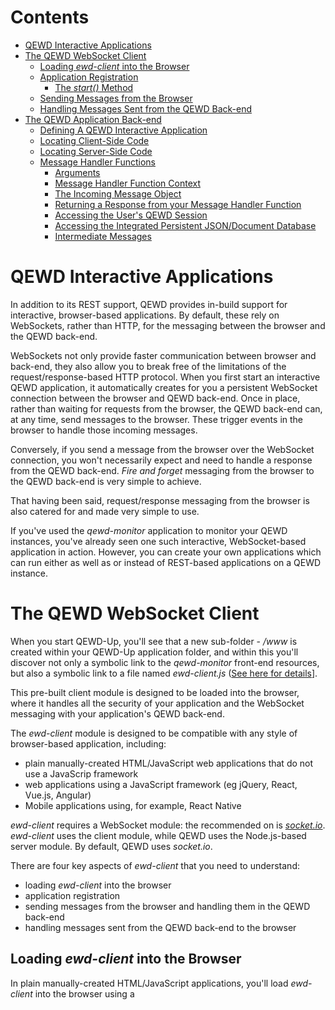 # Contents

- [QEWD Interactive Applications](#qewd-interactive-applications)
- [The QEWD WebSocket Client](#the-qewd-websocket-client)
  - [Loading *ewd-client* into the Browser](#loading-ewd-client-into-the-browser)
  - [Application Registration](#application-registration)
    - [The *start()* Method](#the-start-method)
  - [Sending Messages from the Browser](#sending-messages-from-the-browser)
  - [Handling Messages Sent from the QEWD Back-end](#handling-messages-sent-from-the-qewd-back-end)
- [The QEWD Application Back-end](#the-qewd-application-back-end)
  - [Defining A QEWD Interactive Application](#defining-a-qewd-interactive-application)
  - [Locating Client-Side Code](#locating-client-side-code)
  - [Locating Server-Side Code](#locating-server-side-code)
  - [Message Handler Functions](#message-handler-functions)
    - [Arguments](#arguments)
    - [Message Handler Function Context](#message-handler-function-context)
    - [The Incoming Message Object](#the-incoming-message-object)
    - [Returning a Response from your Message Handler Function](#returning-a-response-from-your-message-handler-function)
    - [Accessing the User's QEWD Session](#accessing-the-users-qewd-session)
    - [Accessing the Integrated Persistent JSON/Document Database](#accessing-the-integrated-persistent-jsondocument-database)
    - [Intermediate Messages](#intermediate-messages)


# QEWD Interactive Applications

In addition to its REST support, QEWD provides in-build support for interactive, browser-based applications.  By default, these rely on WebSockets, rather than HTTP, for the messaging between the browser and the QEWD back-end.

WebSockets not only provide faster communication between browser and back-end, they also allow you to break free of the limitations of the request/response-based HTTP protocol.  When you first start an interactive QEWD application, it automatically creates for you a persistent WebSocket connection between the browser and QEWD back-end.  Once in place, rather than waiting for requests from the browser, the QEWD back-end can, at any time, send messages to the browser.  These trigger events in the browser to handle those incoming messages.

Conversely, if you send a message from the browser over the WebSocket connection, you won't necessarily expect and need to handle a response from the QEWD back-end.  *Fire and forget* messaging from the browser to the QEWD back-end is very simple to achieve.

That having been said, request/response messaging from the browser is also catered for and made very simple to use.

If you've used the *qewd-monitor* application to monitor your QEWD instances, you've already seen one such interactive, WebSocket-based application in action.  However, you can create your own applications which can run either as well as or instead of REST-based applications on a QEWD instance.

# The QEWD WebSocket Client

When you start QEWD-Up, you'll see that a new sub-folder - */www* is created within your QEWD-Up application folder, and within this you'll discover not only a symbolic link to the *qewd-monitor* front-end resources, but also a symbolic link to a file named *ewd-client.js* ([See here for details](https://github.com/robtweed/ewd-client)].

This pre-built client module is designed to be loaded into the browser, where it handles all the security of your application and the WebSocket messaging with your application's QEWD back-end.

The *ewd-client* module is designed to be compatible with any style of browser-based application, including:

- plain manually-created HTML/JavaScript web applications that do not use a JavaScrip framework
- web applications using a JavaScript framework (eg jQuery, React, Vue.js, Angular)
- Mobile applications using, for example, React Native

*ewd-client* requires a WebSocket module: the recommended on is [*socket.io*](https://github.com/socketio/socket.io).  *ewd-client* uses the client module, while QEWD uses the Node.js-based server module.  By default, QEWD uses *socket.io*.


There are four key aspects of *ewd-client* that you need to understand:

- loading *ewd-client* into the browser
- application registration
- sending messages from the browser and handling them in the QEWD back-end
- handling messages sent from the QEWD back-end to the browser

## Loading *ewd-client* into the Browser

In plain manually-created HTML/JavaScript applications, you'll load *ewd-client* into the browser using a *<script>* tag, eg:

      <script src="/socket.io/socket.io.js"></script>
      <script src="/ewd-client.js"></script>

**Note:** in the above example, both */socket.io/socket.io.js* and */ewd-client.js* are automatcally available to you on your QEWD-Up instance.


If you're using a framework such as React or Angular, you'll have *bundled* all the JavaScript resources into a single JS file - *ewd-client* and [*socket.io-client*](https://github.com/socketio/socket.io-client) are resources that you must include in your project.  For React applications, it's worth looking at the [*react-qewd*](https://github.com/wdbacker/react-qewd) module that has been created from *ewd-client*.


## Application Registration

Once loaded, the first step is to invoke the *ewd-client* module's *start()* method.  This performs the following steps which are known as *application registration*:

- *ewd-client* attempts to create a persistent WebSocket connection with the QEWD back-end
- one a WebSocket connection is established, *ewd-client* sends a message to the QEWD back-end, specifying the name of the QEWD Application it wants to use
- the QEWD back-end creates a new QEWD Session and returns a response message to the browser containing an opaque QEWD Session token
- *ewd-client* retains the QEWD Session token within its closure, and creates a *send()* method that you will use for all your application messaging
- *ewd-client* emits an *ewd-registered* event, denoting that it is now ready and safe for messages to be exhanged between the browser and QEWD back-end

As part of its security management, on successful registration, *ewd-client* deletes the *socket.io* interface so that it cannot be used by the browser user for any other purpose.  The *ewd-client send()* method, however, retains access to *socket.io*.

Furthermore, because *ewd-client* automatically adds the registered QEWD Session Token to your messages from within its closure, the QEWD back-end will always recognise your messages as requiring handling **only**by the registered application - the browser user cannot manipulate the messages to attempt to access any other QEWD application.

Additionally, as a result of the QEWD Session Token that the *send()* method attaches to all outgoing messages from the browser, those messages are locked to the QEWD Session that was created at registration.


Registration is triggered by invoking *ewd-client's start()* method, so let's now examine how it is used.

### The *start()* Method

The arguments for the *start()* method are as follows:

- **application:** The name of the QEWD Application that will handle messages from the browser
- **$**: (Optional) If you are using jQuery, you should set this to the loaded/imported jQuery library/module
- **io**: Set this to the loaded/imported WebSocket module (eg the instance of *socket.io*)
- **customAjaxFn**: (Optional) Your own custom Ajax handler module if:
  - you want to use Ajax messaging instead of WebSocket messaging; and
  - you don't want to use *ewd-client*'s built-in jQuery-based Ajax messaging function
- **url**: The URL of the back-end QEWD server, eg *http://qewd.example.com:8080*

You can either specify these arguments separately or as properties of a single argument object, eg:

      EWD.start('myQEWDApplication', $, io, null, 'http://qewd.example.com:8080')

or:

      EWD.start({
        application: 'myQEWDApplication',
        $: $,
        io: io,
        url: 'http://qewd.example.com:8080'
      });

The arguments you provide for the *start()* method will depend on your style of application - specifically whether:

- you loaded *ewd-client* into the browser using a *<script>* tag and sourced it from the same origin as the HTML page; or
- *ewd-client* was pre-bundled into the JavaScript (eg React, Angular, React Native)

In the former instance, you do not need to specify the URL - it is implicitly the Origin server.  For example:

    <script src="//ajax.googleapis.com/ajax/libs/jquery/2.2.0/jquery.min.js"></script>
    <script src="/socket.io/socket.io.js"></script>
    <script src="/ewd-client.js"></script>


    EWD.start('myQEWDApplication', $, io)


Note that in the above example, *$*, *io* and *EWD* will have been implicitly created by the libraries loaded in the *<script>* tags.


In the latter instance, you'll need to explicitly specify the *url*, eg:

      import io from 'socket.io-client'
      // import $ from 'jquery'
      import EWD from 'ewd-client'

      EWD.start({
        application: 'myQEWDApplication',
        io: io,
        //$: $,
        url: 'http://qewd.example.com:8080'
      });


**NOTE**: *ewd-client* does not have any explicit dependency on *jQuery*.  Specifying the *$* argument is optional and **ONLY** necessary if:

- you want to use Ajax instead of WebSocket messaging for communication between the browser and your QEWD instance; AND
- you want to use *ewd-client's* built-in *jQuery*-based Ajax handler function.

If you want to use WebSocket messaging (the recommended approach), you **DO NOT** need to specify the *$* argument.

If you want to use Ajax messaging **BUT** you want to use your framework's own Ajax handler, or another one such as that provided by *axios*, then you don't specify the *$* argument but you do define your Ajax handler function using the *customAjaxFn* argument.

The arguments for a *customAjaxFn* are:

- params: an object, created by *ewd-client* containing the message and relevant Ajax properties
- success: *ewd-client*'s success handler function
- fail: *ewd-client*'s fail handler function

For example:


      import axios from 'axios'

      EWD.start({
        application: 'myQEWDApplication',
        io: io,
        url: 'http://qewd.example.com:8080'
        customAjaxFn: function(params, success, fail) {
          let data = JSON.stringify(params.data)
          axios({
            url: params.url,
            method: 'post',
            headers: {
              'Content-Type': params.contentType
            },
            data,
            timeout: params.timeout
          })
            .then(function (response) {
              success(response.data)
            })
            .catch(function (error) {
              if (error.response) {
                success(error.response.data)
              } else {
                fail(error.message || 'unknown ajax error')
              }
            })
        }
      });


### The *ewd-registered* Event

Although usually a rapid process, *ewd-client* registration does take a finite amount of time, and until it has completed it is not safe for the browser to use the *send()* method.  Indeed, the *send()* method does not exist until registration is complete.

It is therefore important that the browser-side logic of your application listens for the *ewd-registered* event before commencing any activity that involves message exchange.

*ewd-client* provides you with an Event Handler function: **EWD.on()** which you should use for this purpose.

In a simple manually-created web application that uses jQuery, we could apply the following logic to controllably start an application:

      $(document).ready(function() {

        EWD.on('ewd-registered', function() {
          // OK the app is now ready for use!
          // commence the application's logic

          // Use EWD.send() to send messages to QEWD back-end

        });

        EWD.start({
          application: 'test-app', 
          io: io
        });

      });


This logic and approach is fairly simple to adapt for use with Angular.js


In applications built using the React framework, it becomes a bit more tricky to ensure that *ewd-client* registration has completed before letting the application rendering to properly take place.  However, you can use the [*react-qewd*](https://github.com/wdbacker/react-qewd) module which does all the hard work for you. 

Here's an example:

      import React from 'react';
      import { render } from 'react-dom';
      import io from 'socket.io-client';
      import { QEWD, QEWDProvider } from 'react-qewd';
      import App from 'myApp';

      let qewd = QEWD({
        application: 'test-app',
        url: 'http://localhost:8080',
        io: io
      });

      function AppContainer(props) {
        return (
          {
            props.qewdProviderState.registered ?
              <App qewd={qewd} />
            :
              <div>Please wait...</div>
          }
        )
      }

      render(
        <QEWDProvider qewd={qewd}>
          <AppContainer />
        </QEWDProvider>,
        document.getElementById('content')
      );


Note how the fully started-up instance of *ewd-client* is passed as a prop to your application:

      <App qewd={qewd} />

From within your application component(s), you can send your messages using *this.props.qewd.send()*


Similarly, for applications that use the Vue.js and Nuxt.js frameworks, you should consider using [*vue.qewd*](https://github.com/wdbacker/vue-qewd)


## Sending Messages from the Browser

Once *ewd-client* has registered your application, you can send messages to the QEWD back-end using its *send()* method.

This method has two arguments:

- **messageObj**: (Mandatory) Object defining the message to send to the QEWD back-end.  This object should be defined using three properties:
  - **type**: the *type* of message you want to define the message as.  Type names are up to you to define and can be any string value
  - **params**: an object containing the parameters you want to speficy for your message.  The content and structure of this object is up to you to define
  - **ajax**: (Optional).  If defined and set to *true*, then the message is sent using Ajax instead of via the QEWD WebSocket connection.  By default, messages are sent via the WebSocket connection.
- **callback**: (Optional) Callback function for handling the response.  This function has a single argument:
  - responseObj: Object containing the response message which has two key properties:
    - type: the type of the original request message
    - message: the response message object which is what you will create in your back-end message handler 

For example:

      var msg = {
        type: 'login',
        params: {
          username: 'rob',
          password: 'secret'
        }
      };
      EWD.send(msg, (responseObj) => {
        console.log('Response was ' + JSON.stringify(responseObj.message));
      });

The example above would send the *login* message as a WebSocket message.

To send it as an Ajax message, simply add *ajax: true* as a property:

      var msg = {
        type: 'login',
        params: {
          username: 'rob',
          password: 'secret'
        },
        ajax: true
      };
      EWD.send(msg, (responseObj) => {
        console.log('Response was ' + JSON.stringify(responseObj.message));
      });


See later for details on how to handle messages in the QEWD Back-end and return responses.


## Handling Messages Sent from the QEWD Back-end

If you send a message as an Ajax message (ie by setting the *ajax* message property to *true*), then you **must** expect a response **and** you will normally handle that response using the *send()* method's callback function as shown in the previous section.

If, however, you're using WebSockets, it's possible for the QEWD Back-end to send messages to the browser at any time, without an initiating request arriving from the browser.

The way to create messages in the QEWD back-end is described later.  

We've already seen in the previous section that if you are sending a WebSocket message from the client that results in a single response message being returned from QEWD, then you can handle the response by using *ewd-client's send()* method's callback function.

However, there are other circumstances where you'll want to handle incoming WebSocket messages from the back-end independently, including:

- QEWD back-end message handlers that return more than one response to an incoming message
- messages independently sent from the QEWD back-end, ie without a triggering request from the browser
- when using a framework such as React, you will often want to handle an incoming response in a Component that is higher up the Component hierarchy, so that handling the response triggers a re-rendering of that part of the sub-tree of Components.

In all three such situations, you should use *ewd-client's on()* event handler method:

      EWD.on(messageType, (messageObject) => {
        // handle the incoming message from the QEWD back-end
      });

If you are using *react-qewd*, you'll probably access it using:

      this.props.qewd.on(message, callback);


The arguments are:

- **messageType**: string value that identifies the type of message being sent from QEWD

- **callback**: Callback function that is triggered on receipt of an incoming message of the specified type.  The incoming message object is provided as its one and only argument.

For example:

      EWD.on('myTestMessage', (messageObj) => {
        console.log('handle incoming message: ' + JSON.stringify(messageObj));
      });

All incoming messages will have a *type* property (which, of course, is used to trigger the *on()* Event Handler function.  The rest of the message structure and content will depend on the QEWD back-end method that generated it.


# The QEWD Application Back-end

The back-end of an interactive QEWD application is defined in your QEWD-Up Application Directory.  Interactive applications are supported in all three QEWD-Up Modes:

- Native Monolith
- Docker Monolith
- Docker MicroServices

In all three cases, a QEWD-Up instance can support as many interactive applications as you like, and you can run interactive applications together with REST applications, or run a QEWD-Up instance with just interactive applications and no REST APIs at all.

In the case of the Docker Monolith mode, the Orchestrator and/or any of the MicroService QEWD Instances can run interactive QEWD applications.  The key proviso is that each QEWD instance that runs an interactive application is exposed via a host port, so that the browser can make a WebSocket connections to that port.


## Defining A QEWD Interactive Application
 
There are two parts to defining an interactive QEWD Application in QEWD-Up:

- creating a home for the browser/client-side code, including its HTML, CSS and JavaScript resources
- defining the QEWD/server-side code, which consists of handler methods for each message type sent from the browser by the client side of the code.

Each of your QEWD applications must be given a unique name - this can be any string value.  This name will be used to identify the application on both the client and server side.

## Locating Client-Side Code

[The earlier section above](#the-qewd-websocket-client) described how to use the *ewd-client* module in your client side code.  Having created that code, where you locate it will depend on whether:

- your QEWD-Up instances are sitting behind a reverse-proxy such as NGINX
- your QEWD Monolith instance or Orchstrator instance is directly exposed to the external users; or

### Proxied Set=up

If you are using a reverse-proxy such as NGINX, then your client-side resources should be placed in the NGINX Web Server root path, eg:

      /usr/share/nginx/html/myQEWDApplication

NGINX will then need to be configured to act as a proxy to your QEWD instance(s).  [Documented separately](#link-here)

### Directly-exposed Set-up

If your QEWD instance is acting directly as the externally-facing web server, you should place the QEWD Application code in the appropriate */www* sub-folder within your QEWD-Up application folder.

If you've previously started your QEWD-Up instance(s), you'll find a */www* subfolder already present.  If not, just create it and add your application code.  QEWD-Up will add its additional files to it when you next start it up.

For example, for an interactive QEWD Application named *myQEWDApplication*:


### Monolith

        ~/dockerExample
            |
            |_ configuration
            |            |
            |            |_ config.json
            |
            |_ www
            |    |
            |    |_ myQEWDApplication
            |            |
            |            |_ index.html
            |            |
            |            |_ app.js etc....
            |


### MicroService: Orchestrator

        ~/microserviceExample
            |
            |_ configuration
            |
            |_ orchestrator
            |    |
            |    |_ www
            |        |
            |        |_ myQEWDApplication
            |            |
            |            |_ index.html
            |            |
            |            |_ app.js etc....


### MicroService: Other MicroService

        ~/microserviceExample
            |
            |_ configuration
            |
            |_ login_service
            |    |
            |    |_ www
            |        |
            |        |_ myQEWDApplication
            |            |
            |            |_ index.html
            |            |
            |            |_ app.js etc....



When you start up the QEWD-Up instance, you'll see that symbolic links to additional files and folders are automatically added to the */www* folders by QEWD-Up, eg:


        ~/dockerExample
            |
            |_ configuration
            |            |
            |            |_ config.json
            |
            |_ www
            |    |
            |    |_ ewd-Client.js
            |    |
            |    |_ myQEWDApplication
            |    |       |
            |    |       |_ index.html
            |    |       |
            |    |       |_ app.js etc....
            |    |
            |    |_ qewd-monitor
            |    |       |
            |    |       |_ index.html
            |    |       |
            |    |       |_ bundle.js etc....


Please leave these additional generated links/files untouched.


## Locating Server-Side Code

The way in which you define the server-side code of a QEWD Interactive application is very similar to how QEWD-Up REST APIs are defined.

[You've seen earlier](#sending-messages-from-the-browser) how messages sent from the browser specify its *type*.  The server-side of a QEWD Interactive application consists mainly of *message handler functions*: functions you write that specify how each of these message types is to be handled.  What a *message handler function* does is completely up to you, provided:

- the function signature, in terms of its arguments, meets the QEWD requirements
- you use the methods provided to return any response messages and signal completion of your handler's logic

The first step is to create a sub-folder named *qewd-apps* in your QEWD-Up directory for your QEWD Interactive applications.  The location of this sub-folder depends on the mode of QEWD-Up application you're using.

### Monolith

        ~/dockerExample
            |
            |_ configuration
            |            |
            |            |_ config.json
            |
            |_ qewd-apps
            |    



### MicroService: Orchestrator

        ~/microserviceExample
            |
            |_ configuration
            |
            |_ orchestrator
            |    |
            |    |_ qewd-apps



### MicroService: Other MicroService

        ~/microserviceExample
            |
            |_ configuration
            |
            |_ login_service
            |    |
            |    |_ qewd-apps



Within the *qewd-apps* folder, you create a sub-folder for each application you want to make available.  The sub-folder name must match the name of the application.  For example, if you wanted to define an application with a name of *myQEWDApplication*:

### Monolith

        ~/dockerExample
            |
            |_ configuration
            |            |
            |            |_ config.json
            |
            |_ qewd-apps
            |       |
            |       |_ myQEWDApplication



### MicroService: Orchestrator

        ~/microserviceExample
            |
            |_ configuration
            |
            |_ orchestrator
            |    |
            |    |_ qewd-apps
            |       |
            |       |_ myQEWDApplication



### MicroService: Other MicroService

        ~/microserviceExample
            |
            |_ configuration
            |
            |_ login_service
            |    |
            |    |_ qewd-apps
            |       |
            |       |_ myQEWDApplication


You can now define the *message handler functions* that your application will require.  Create a sub-folder for each one, using the message *type* as the sub-folder name, and then, within that sub-folder, create the function as a module file named *index.js*

For example, for a message type of *login*:

        ~/microserviceExample
            |
            |_ configuration
            |
            |_ login_service
            |    |
            |    |_ qewd-apps
            |    |  |
            |    |  |_ myQEWDApplication
            |    |  |         |           
            |    |  |         |_ login
            |    |  |         |     |
            |    |  |         |     |- index.js



## Message Handler Functions

Each Message Handler Function *index.js* file must export a function with the following signature:

      module.exports = function(messageObj, session, send, finished) {
      };

or

      module.exports = (messageObj, session, send, finished) => {
      };


### Arguments

The arguments of a *message handler function* are:

- **messageObj**: The incoming message object, which will be identical to the object you sent from the browser using the [*ewd-client's send()*](#sending-messages-from-the-browser) method
- **session**: The QEWD Session for the incoming message instance.  QEWD uses the session token that was included in the message by the *ewd-client* module to automatically link your handler function to the user's QEWD Session
- **send**: a function provided by QEWD that you can use to send *intermediate* messages to the browser (see later)
- **finished**: a function provided by QEWD that you must use to return your handler's primary response (if any) and with which you signal to QEWD that you have finished using its Worker process (so that it can be returned to QEWD's available pool).

### Message Handler Function Context

The *this* object within your *message handler function* is the QEWD context which provides you access to, for example:

- **this.db.use**: the function to use to instantiate a *document node object*, which is how you access the integrated persistent JSON / document database
- **this.userDefined**: an object containing your QEWD configuration options *and* any custom properties that you defined at startup

### The Incoming Message Object

The first argument of a *message handler function* provides access to the incoming message object.  For example, suppose you used the *ewd-client's send()* method to send the following message from the browser:

      var msg = {
        type: 'login',
        params: {
          username: 'rob',
          password: 'secret'
        }
      };
      EWD.send(msg, (responseObj) => {
        // handle the reseponse returned by the QEWD message handler function
      });

You would handle this using a *message handler function* within a folder named *login*, and the *messageObj* argument would contain an exact copy of the message object you sent, ie:

      {
        type: 'login',
        params: {
          username: 'rob',
          password: 'secret'
        }
      }

So, your message handler logic for this example might look like this:

      module.exports = (messageObj, session, send, finished) => {
        var username = messageObj.params.username;
        var password = messageObj.params.password;
        // perform the appropriate logic to confirm the validity of the username and password
      };


### Returning a Response from your Message Handler Function

You return a response from your *message handler function* using the *finished()* method which has a single argument: *responseObject*.

The structure and content of the response object is up to you, but to return an error response, you should use the reserved response object structure:

      {error: error_message_text}

For example, extending the above example:

      module.exports = (messageObj, session, send, finished) => {
        var username = messageObj.params.username;
        var password = messageObj.params.password;
        // simple hard-coded validation by way of example:
        if (username !== 'rob' && password !== 'secret') {
          return finished({error: 'Invalid login attempt'});
        }
        finished({ok: true});
      };

The response object that you specify in your *finished()* method will be returned to the *ewd-client*, and will be contained in the *message* property of the response it receives.  So, for example, taking the *ewd-client* example we used above:

#### Successful login attempt

      var msg = {
        type: 'login',
        params: {
          username: 'rob',
          password: 'secret'
        }
      };
      EWD.send(msg, (responseObj) => {
        console.log('Response was ' + JSON.stringify(responseObj.message));
        // responseObj.message.ok = true
      });

#### Unsuccessful login attempt

      var msg = {
        type: 'login',
        params: {
          username: 'xxx',
          password: 'yyyyyy'
        }
      };
      EWD.send(msg, (responseObj) => {
        console.log('Response was ' + JSON.stringify(responseObj.message));
        // responseObj.message.error = 'Invalid login attempt'
      });

**IMPORTANT**: You must **ALWAYS** terminate your *message handler function*'s logic by invoking the *finished()* function.  Failure to do so will mean that the QEWD Worker process that invokes your *message handler function* will never be released back to QEWD's worker pool.  If a number of such message types are handled, you'll quickly run out of available Worker processes and QEWD will queue up subsequent messages until you manually force down the Worker processes using the *qewd-monitor* application or you restart QEWD (which will result in the loss of queued messages).

If your *message handler function* includes asynchronous logic, then you must make sure you invoke the *finished()* method from within the asynchronous logic's callback.  For example:

      module.exports = (messageObj, session, send, finished) => {
        setTimeout(() => {
          finished({ok: true});
        }, 5000);
      };

In the example above, the QEWD Worker process will not be released until after 5 seconds, when the *setTimeout* has triggered.


### Accessing the User's QEWD Session

You can use the QEWD Session to save and retrieve user-specific information that you want to exist for the duration of the user's session.  

A user's session starts when they load your applications's client-side resources into their browser and your code invoked the *ewd-client's start()* method.

In most situations, a user's session stops when it times out, through lack of activity.  By default a user session will expire after 5 minutes: this initial timeout value is set when *ewd-client* first registers the application.

You can reset the session timeout value from within any of your *message handler functions*.  For most applications that require a user authentication/login step, your *login message handler function* will be the normal place to do this.

The QEWD Session object is a *Document Node Object* (ie it is implemented using the integrated persistent JSON / document database), and is made available you via the 2nd argument of your *message handler function*.  It has a number of reserved properties and methods that you may use, but you can create and maintain your own custom information within its *data* property.

[See here for detailed documentation about the QEWD Session Object](#not-yet-documented).

Here's an example demonstrating typical use of the QEWD Session.

      module.exports = (messageObj, session, send, finished) => {
        var username = messageObj.params.username;
        var password = messageObj.params.password;
        // simple hard-coded validation by way of example:
        if (username !== 'rob' && password !== 'secret') {
          return finished({error: 'Invalid login attempt'});
        }

        // valid login, so flag the user's session as authenticated
        // and reset and update the session timeout

        session.authenticated = true;
        session.timeout = 3600; // 1 hour inactivity timeout
        session.updateExpiry(); // apply the new timeout immediately

        session.data.$('username').value = username; // add username to session

        finished({ok: true});
      };


Your other *message handler functions* can check the *session.authenticated* property to confirm that the user has logged in - you'll want to prevent unauthorised access by users who have not logged in!  They can also make use of or update the user's session information.  For example:


      module.exports = (messageObj, session, send, finished) => {
        if (!session.authenticated) {
          return finished({error: 'You have not logged in'});
        }
        // get the user's username with which they logged in:

        var username = session.data.$('username').value;

        // save some information that you sent from the browser into the user's session

        session.data.$('myNewInfo').setDocument(messageObj.params.newInfo);

        // return the username back to the browser

        finished({username: username});
      };


### Accessing the Integrated Persistent JSON/Document Database

You can access QEWD's integrated Persistent JSON Database from within your *message handler functions* and make use of it for whatever purposes you require.  The key first step is to use the *this.db.use()* function to instantiate what is known as a *Document Node Object*.  For example:

      // create a Document Node Object that references the topmost node - a physical Global
      var userDoc = this.db.use('Users');

      // then create a Document Node Object that references the former's 'administrator' child node

      var adminDoc = userDoc.$('admininstrators');


The latter Document Node Object could alternatively be created in one step:

      var adminDoc = this.db.use('Users', 'administrators');

From this point on, you can use and apply all the methods and techniques described in the training presentation slide decks listed below:

#### Introduction to Global Storage Databases

- [Modelling NoSQL Databases using Global Storage](https://www.slideshare.net/robtweed/ewd-3-training-course-part-18-modelling-nosql-databases-using-global-storage)
- [Basic Access to a Global Storage Database from JavaScript: the cache.node APIs](https://www.slideshare.net/robtweed/ewd-3-training-course-part-19-the-cachenode-apis)

#### JavaScript Abstraction of Global Storage

- [The DocumentNode Object](https://www.slideshare.net/robtweed/ewd-3-training-course-part-20-the-documentnode-object)
- [Persistent JavaScript Objects](https://www.slideshare.net/robtweed/ewd-3-training-course-part-21-persistent-javascript-objects)
- [Traversing Documents](https://www.slideshare.net/robtweed/ewd-3-training-course-part-22-traversing-documents-using-documentnode-objects)
- [Traversing a Range of Nodes](https://www.slideshare.net/robtweed/ewd-3-training-course-part-23-traversing-a-range-using-documentnode-objects)
- [Traversing a Document's Leaf Nodes](https://www.slideshare.net/robtweed/ewd-3-training-course-part-24-traversing-a-documents-leaf-nodes)
- [Global Storage as a Document Database](https://www.slideshare.net/robtweed/ewd-3-training-course-part-25-document-database-capabilities)
- [Event-Driven Indexing](https://www.slideshare.net/robtweed/ewd-3-training-course-part-26-eventdriven-indexing)

#### QEWD's Session Storage

In the previous section you saw examples of how to use the QEWD Session which makes use of this same JSON Database.  The user-defined custom storage part of the QEWD session is exposed as a *Document Node Object*, allowing, once again, all the above techniques and methods to be applied to your custom Session storage.  

[The QEWD Session is described in more detail here](https://www.slideshare.net/robtweed/ewd-3-training-course-part-27-the-ewd-3-session)


### Intermediate Messages

If you are using WebSocket messaging for your QEWD Interactive application, you are not limited to a single response message being returned from your *message handler function*.  QEWD provides your *message handler functions* with a function - *send()* - that allows you to send additional messages, known as *intermediate messages* from your handler function before you signal its completion with the *finished()* method.

Unlike the *finished()* method that can only be invoked once from within your *message handler function*, you can invoke the *send()* method as many times as you like.

The *send()* method takes a single argument: *messageObject*.  The content and structure of this object is up to you, but it **MUST** contain one reserved property: *type*.  The value of *type* is up to you to define and is a string value.  It's a good idea to use a different *type* than the one for the message your handler function is dealing with - this ensures that your client/browser-side *ewd-client* response handler doesn't get confused.

Here's an example of a *message handler function*, let's say for a mesage of type *intermediateTest*, that generates an intermediate and final response message provided the user is logged in:


      module.exports = (messageObj, session, send, finished) => {
        if (!session.authenticated) {
          return finished({error: 'You have not logged in'});
        }

        send({
          type: 'info',
          foo: 'bar'
        });

        //... etc

        finished({ok: true});
      };


The associated browser/client-side logic might look like this:


      EWD.on('info', (responseObj) => {
        // this will handle the intermediate message
        // responseObj will contain {"type": "info", "foo": "bar"}
      });

      var msg = {
        type: 'intermediateTest'
      };
      EWD.send(msg, (responseObj) => {
        // this will handle the response (or error) from the message handler function's finished() function
      }


In theory, you could create a *message handler function* that sent a series of intermediate messages using a timed event (eg using *setInterval*), but it would be a bad idea to do so - it would mean that the QEWD Worker process handling the *message handler function* would be tied up and not released back to the QEWD Available Worker Pool for the entire duration of the timed events.  See later for alternative techniques for this kind of scenario that avoid tying up a Worker process for long periods of time.



